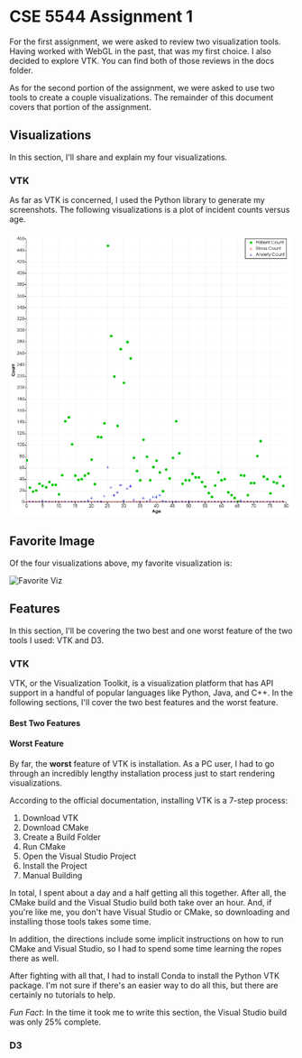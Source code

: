 # CSE 5544 Assignment 1

For the first assignment, we were asked to review two visualization tools.
Having worked with WebGL in the past, that was my first choice. I also decided
to explore VTK. You can find both of those reviews in the docs folder.

As for the second portion of the assignment, we were asked to use two tools
to create a couple visualizations. The remainder of this document covers that
portion of the assignment.

## Visualizations

In this section, I'll share and explain my four visualizations.

### VTK

As far as VTK is concerned, I used the Python library to generate my screenshots.
The following visualizations is a plot of incident counts versus age. 

![Counts vs. Age](assets/count-by-age-with-stress-and-anxiety-plot.png)

## Favorite Image

Of the four visualizations above, my favorite visualization is:

![Favorite Viz]()

## Features

In this section, I'll be covering the two best and one worst feature of
the two tools I used: VTK and D3.

### VTK

VTK, or the Visualization Toolkit, is a visualization platform that has API
support in a handful of popular languages like Python, Java, and C++. In the
following sections, I'll cover the two best features and the worst feature.

#### Best Two Features

#### Worst Feature

By far, the **worst** feature of VTK is installation. As a PC user, I had to go
through an incredibly lengthy installation process just to start rendering
visualizations.

According to the official documentation, installing VTK is a 7-step process:

1. Download VTK
2. Download CMake
3. Create a Build Folder
4. Run CMake
5. Open the Visual Studio Project
6. Install the Project
7. Manual Building

In total, I spent about a day and a half getting all this together. After all,
the CMake build and the Visual Studio build both take over an hour. And,
if you're like me, you don't have Visual Studio or CMake, so downloading and
installing those tools takes some time.

In addition, the directions include some implicit instructions on how to run
CMake and Visual Studio, so I had to spend some time learning the ropes there
as well.

After fighting with all that, I had to install Conda to install the Python VTK
package. I'm not sure if there's an easier way to do all this, but there are
certainly no tutorials to help.

*Fun Fact*: In the time it took me to write this section, the Visual Studio build
was only 25% complete.

### D3
